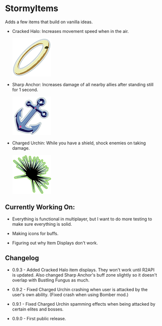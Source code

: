 # StormyItems

<p>Adds a few items that build on vanilla ideas.</p>

- Cracked Halo: Increases movement speed when in the air. 
  
  ![](https://github.com/quickstraw/StormyItems/blob/master/StormyItems/Items/Icons/CrackedHaloIcon.png?raw=true)

- Sharp Anchor: Increases damage of all nearby allies after standing still for 1 second.
  
  ![](https://github.com/quickstraw/StormyItems/blob/master/StormyItems/Items/Icons/SharpAnchorIcon.png?raw=true)

- Charged Urchin: While you have a shield, shock enemies on taking damage.
  
  ![](https://github.com/quickstraw/StormyItems/blob/master/StormyItems/Items/Icons/ChargedUrchinIcon.png?raw=true)

## Currently Working On:

- Everything is functional in multiplayer, but I want to do more testing to make sure everything is solid.

- Making icons for buffs.

- Figuring out why Item Displays don't work.

## Changelog

- 0.9.3 - Added Cracked Halo item displays. They won't work until R2API is updated. Also changed Sharp Anchor's buff zone slightly so it doesn't overlap with Bustling Fungus as much.

- 0.9.2 - Fixed Charged Urchin crashing when user is attacked by the user's own ability. (Fixed crash when using Bomber mod.)

- 0.9.1 - Fixed Charged Urchin spamming effects when being attacked by certain elites and bosses.

- 0.9.0 - First public release.
